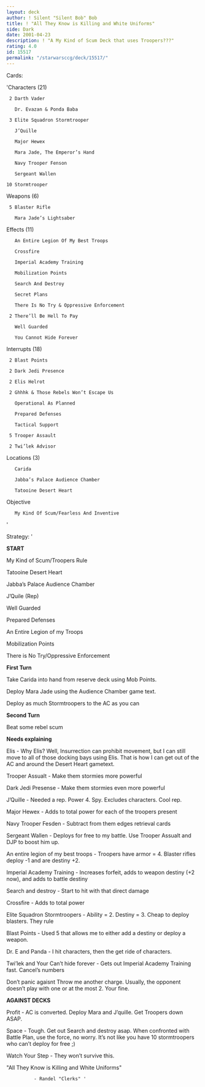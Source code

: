 ```yaml
---
layout: deck
author: ! Silent "Silent Bob" Bob
title: ! "All They Know is Killing and White Uniforms"
side: Dark
date: 2001-04-23
description: ! "A My Kind of Scum Deck that uses Troopers???"
rating: 4.0
id: 15517
permalink: "/starwarsccg/deck/15517/"
---
```

Cards: 

'Characters (21)

     2 Darth Vader 

       Dr. Evazan & Ponda Baba 

     3 Elite Squadron Stormtrooper 

       J’Quille 

       Major Hewex 

       Mara Jade, The Emperor’s Hand 

       Navy Trooper Fenson 

       Sergeant Wallen 

    10 Stormtrooper 


Weapons (6)

     5 Blaster Rifle 

       Mara Jade’s Lightsaber 


Effects (11)

       An Entire Legion Of My Best Troops 

       Crossfire 

       Imperial Academy Training 

       Mobilization Points 

       Search And Destroy 

       Secret Plans 

       There Is No Try & Oppressive Enforcement 

     2 There’ll Be Hell To Pay 

       Well Guarded 

       You Cannot Hide Forever 


Interrupts (18)

     2 Blast Points 

     2 Dark Jedi Presence 

     2 Elis Helrot 

     2 Ghhhk & Those Rebels Won’t Escape Us 

       Operational As Planned 

       Prepared Defenses 

       Tactical Support 

     5 Trooper Assault 

     2 Twi’lek Advisor 


Locations (3)

       Carida 

       Jabba’s Palace Audience Chamber 

       Tatooine Desert Heart 


Objective

       My Kind Of Scum/Fearless And Inventive 

'

Strategy: '

****START****


My Kind of Scum/Troopers Rule

Tatooine Desert Heart

Jabba’s Palace Audience Chamber

J’Quile (Rep)

Well Guarded

Prepared Defenses

An Entire Legion of my Troops

Mobilization Points

There is No Try/Oppressive Enforcement


****First Turn****


Take Carida into hand from reserve deck using Mob Points.


Deploy Mara Jade using the Audience Chamber game text.


Deploy as much Stormtroopers to the AC as you can


****Second Turn****


Beat some rebel scum


****Needs explaining****


Elis - Why Elis?  Well, Insurrection can prohibit movement, but I can still move to all of those docking bays using Elis.  That is how I can get out of the AC and around the Desert Heart gametext.


Trooper Assualt - Make them stormies more powerful


Dark Jedi Presense - Make them stormies even more powerful


J’Quille - Needed a rep.  Power 4.  Spy.  Excludes characters.  Cool rep.


Major Hewex - Adds to total power for each of the troopers present


Navy Trooper Fesden - Subtract from them edges retrieval cards


Sergeant Wallen - Deploys for free to my battle.  Use Trooper Assualt and DJP to boost him up.


An entire legion of my best troops - Troopers have armor = 4.  Blaster rifles deploy -1 and are destiny +2.


Imperial Academy Training - Increases forfeit, adds to weapon destiny (+2 now), and adds to battle destiny


Search and destroy - Start to hit with that direct damage


Crossfire - Adds to total power


Elite Squadron Stormtroopers - Ability = 2.  Destiny = 3.  Cheap to deploy blasters.  They rule


Blast Points - Used 5 that allows me to either add a destiny or deploy a weapon.


Dr. E and Panda - I hit characters, then the get ride of characters.


Twi’lek and Your Can’t hide forever - Gets out Imperial Academy Training fast.  Cancel’s numbers


Don’t panic agaisnt Throw me another charge.  Usually, the opponent doesn’t play with one or at the most 2.  Your fine.


****AGAINST DECKS****


Profit - AC is converted.  Deploy Mara and J’quille.  Get Troopers down ASAP.


Space - Tough.  Get out Search and destroy asap.  When confronted with Battle Plan, use the force, no worry.  It’s not like you have 10 stormtroopers who can’t deploy for free ;)


Watch Your Step - They won’t survive this.


"All They Know is Killing and White Uniforms"

              - Randel "Clerks" '
